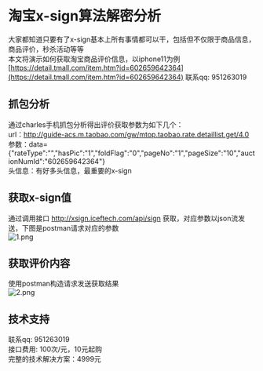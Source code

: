 # 淘宝x-sign算法解密分析

大家都知道只要有了x-sign基本上所有事情都可以干，包括但不仅限于商品信息，商品评价，秒杀活动等等  
本文将演示如何获取淘宝商品评价信息，以iphone11为例 [https://detail.tmall.com/item.htm?id=602659642364](https://detail.tmall.com/item.htm?id=602659642364) 联系qq: 951263019

## 抓包分析
通过charles手机抓包分析得出评价获取参数为如下几个：  
url：http://guide-acs.m.taobao.com/gw/mtop.taobao.rate.detaillist.get/4.0  
参数：data={"rateType":"","hasPic":"1","foldFlag":"0","pageNo":"1","pageSize":"10","auctionNumId":"602659642364"}  
头信息：有好多头信息，最重要的x-sign  

## 获取x-sign值
通过调用接口 http://xsign.iceftech.com/api/sign 获取，对应参数以json流发送，下图是postman请求对应的参数  
![1.png](https://upload-images.jianshu.io/upload_images/9203913-c4458576f9e9acda.png?imageMogr2/auto-orient/strip%7CimageView2/2/w/1240)

## 获取评价内容
使用postman构造请求发送获取结果  
![2.png](https://upload-images.jianshu.io/upload_images/9203913-c2b698b5821bfca1.png?imageMogr2/auto-orient/strip%7CimageView2/2/w/1240)

## 技术支持
联系qq: 951263019  
接口费用: 100次/元，10元起购  
完整的技术解决方案：4999元  
